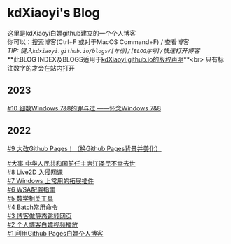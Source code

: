 # kdXiaoyi's Blog
这里是kdXiaoyi白嫖github建立的一个个人博客<br>
你可以：[搜索](/search.html)博客(Ctrl+F 或对于MacOS Command+F) / 查看博客<br>
_TIP: 键入`kdxiaoyi.github.io/blogs/[年份]/[BLOG序号]/`快速打开博客_<br>
**此BLOG INDEX及BLOGS适用于[kdXiaoyi.github.io的版权声明](https://kdxiaoyi.github.io/LICENSE_)**<br>
只有标注数字的才会在站内打开
## 2023
[#10 细数Windows 7&8的罪与过 ——怀念Windows 7&8](/blogs/2023/10)<br>

## 2022
[#9 大改Github Pages！（换Github Pages背景并美化）](/blogs/2022/9)<br>
<!-- [#大事 迷你迷你VS我的世界 落下帷幕](https://kdx233.github.io/res/docs/Miniplay_lost/)<br> -->
[#大事 中华人民共和国前任主席江泽民不幸去世](https://baijiahao.baidu.com/s?id=1751005478603095729)<br>
[#8 Live2D 入侵网课](/blogs/2022/8)<br>
[#7 Windows 上常用的拓展插件](/blogs/2022/7)<br>
[#6 WSA配置指南](/blogs/2022/6)<br>
[#5 数学相关工具](/blogs/2022/5)<br>
[#4 Batch常用命令](/blogs/2022/4)<br>
[#3 博客做静态跳转网页](/blogs/2022/3)<br>
[#2 个人博客白嫖视频播放](/blogs/2022/2)<br>
[#1 利用Github Pages白嫖个人博客](/blogs/2022/1)<br>